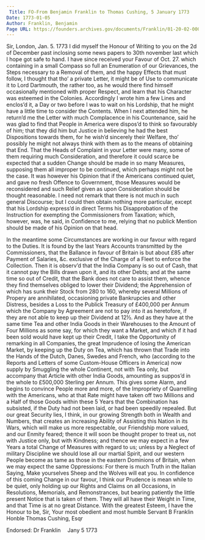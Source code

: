 ```yaml
---
 Title: FO-From Benjamin Franklin to Thomas Cushing, 5 January 1773
Date: 1773-01-05
Author: Franklin, Benjamin
Page URL: https://founders.archives.gov/documents/Franklin/01-20-02-0005
---
```


Sir,
London, Jan. 5. 1773
I did myself the Honour of Writing to you on the 2d of December past inclosing some news papers to 30th november last which I hope got safe to hand. I have since received your Favour of Oct. 27. which containing in a small Compass so full an Enumeration of our Grievances, the Steps necessary to a Removal of them, and the happy Effects that must follow, I thought that tho’ a private Letter, it might be of Use to communicate it to Lord Dartmouth, the rather too, as he would there find himself occasionally mentioned with proper Respect, and learn that his Character was esteemed in the Colonies. Accordingly I wrote him a few Lines and enclos’d it, a Day or two before I was to wait on his Lordship, that he might have a little time to consider the Contents. When I next attended him, he return’d me the Letter with much Complacence in his Countenance, said he was glad to find that People in America were dispos’d to think so favourably of him; that they did him but Justice in believing he had the best Dispositions towards them, for he wish’d sincerely their Welfare, tho’ possibly he might not always think with them as to the means of obtaining that End. That the Heads of Complaint in your Letter were many, some of them requiring much Consideration, and therefore it could scarce be expected that a sudden Change should be made in so many Measures, supposing them all improper to be continued, which perhaps might not be the case. It was however his Opinion that if the Americans continued quiet, and gave no fresh Offence to Government, those Measures would be reconsidered and such Relief given as upon Consideration should be thought reasonable. I need not remark that there is not much in such general Discourse; but I could then obtain nothing more particular, except that his Lordship express’d in direct Terms his Disapprobation of the Instruction for exempting the Commissioners from Taxation; which, however, was, he said, in Confidence to me, relying that no publick Mention should be made of his Opinion on that head.

In the meantime some Circumstances are working in our favour with regard to the Duties. It is found by the last Years Accounts transmitted by the Commissioners, that the Ballance in favour of Britain is but about £85 after Payment of Salaries, &c. exclusive of the Charge of a Fleet to enforce the Collection. Then it is observ’d that the India Company is so out of Cash, that it cannot pay the Bills drawn upon it, and its other Debts; and at the same time so out of Credit, that the Bank does not care to assist them, whence they find themselves obliged to lower their Dividend; the Apprehension of which has sunk their Stock from 280 to 160, whereby several Millions of Propery are annihilated, occasioning private Bankrupcies and other Distress, besides a Loss to the Publick Treasury of £400,000 per Annum which the Company by Agreement are not to pay into it as heretofore, if they are not able to keep up their Dividend at 12½. And as they have at the same time Tea and other India Goods in their Warehouses to the Amount of Four Millions as some say, for which they want a Market, and which if it had been sold would have kept up their Credit, I take the Opportunity of remarking in all Companies, the great Imprudence of losing the American Market, by keeping up the Duty on Tea, which has thrown that Trade into the Hands of the Dutch, Danes, Swedes and French, who (according to the Reports and Letters of some Custom-House Officers in America) now supply by Smuggling the whole Continent, not with Tea only, but accompany that Article with other India Goods, amounting as suppos’d in the whole to £500,000 Sterling per Annum. This gives some Alarm, and begins to convince People more and more, of the Impropriety of Quarrelling with the Americans, who at that Rate might have taken off two Millions and a Half of those Goods within these 5 Years that the Combination has subsisted, if the Duty had not been laid, or had been speedily repealed.
But our great Security lies, I think, in our growing Strength both in Wealth and Numbers, that creates an increasing Ability of Assisting this Nation in its Wars, which will make us more respectable, our Friendship more valued, and our Enmity feared; thence it will soon be thought proper to treat us, not with Justice only, but with Kindness; and thence we may expect in a few Years a total Change of Measures with regard to us; unless by a Neglect of military Discipline we should lose all our martial Spirit, and our western People become as tame as those in the eastern Dominions of Britain, when we may expect the same Oppressions: For there is much Truth in the Italian Saying, Make yourselves Sheep and the Wolves will eat you. In confidence of this coming Change in our favour, I think our Prudence is mean while to be quiet, only holding up our Rights and Claims on all Occasions, in Resolutions, Memorials, and Remonstrances, but bearing patiently the little present Notice that is taken of them. They will all have their Weight in Time, and that Time is at no great Distance. With the greatest Esteem, I have the Honour to be, Sir, Your most obedient and most humble Servant
B Franklin
Honble Thomas Cushing, Esqr
 
Endorsed: Dr Franklin  Jany 5 1773

